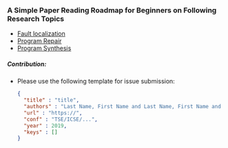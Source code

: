 ### A Simple Paper Reading Roadmap for Beginners on Following Research Topics

* [Fault localization](./Localization)
* [Program Repair](./Repair)
* [Program Synthesis](./Synthesis)



##### Contribution:

* Please use the following template for issue submission:

  ```json
  {
    "title" : "title",
    "authors" : "Last Name, First Name and Last Name, First Name and ...",
    "url" : "https://",
    "conf" : "TSE/ICSE/...",
    "year" : 2019,
    "keys" : []
  }
  ```
